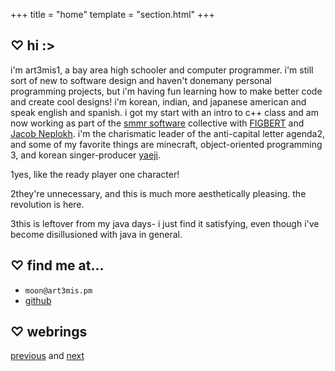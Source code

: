 +++
title = "home"
template = "section.html"
+++

## ♡ hi :>

i'm art3mis<span class="super">1</span>, a bay area high schooler and
computer programmer. i'm still sort of new to software design and
haven't donemany personal programming projects, but i'm having fun
learning how to make better code and create cool designs! i'm korean,
indian, and japanese american and speak english and spanish. i got my
start with an intro to c++ class and am now working as part of the
[smmr software][smmr] collective with [FIGBERT][figb] and
[Jacob Neplokh][jnep]. i'm the charismatic leader of the anti-capital
letter agenda<span class="super">2</span>, and some of my favorite
things are minecraft, object-oriented programming
<span class="super">3</span>, and korean singer-producer [yaeji][yeji].

<span class="super">1</span>yes, like the ready player one character!

<span class="super">2</span>they're unnecessary, and this is much more
aesthetically pleasing. the revolution is here.

<span class="super">3</span>this is leftover from my java days- i just
find it satisfying, even though i've become disillusioned with java in
general.

## ♡ find me at...

- `moon@art3mis.pm` 
- [github][gthb]

## ♡ webrings

[previous][prev] and [next][nxtt]

[smmr]: https://smmr.software
[gthb]: https://github.com/art3misxmoon
[figb]: https://figbert.com/
[jnep]: https://jacobneplokh.com/
[yeji]: https://yaeji.com/
[prev]: https://hotlinewebring.club/art3mis/previous
[nxtt]: https://hotlinewebring.club/art3mis/next